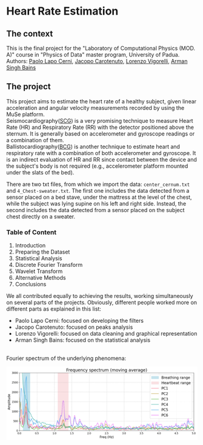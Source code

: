 # Heart Rate Estimation

## The context 
This is the final project for the "Laboratory of Computational Physics (MOD. A)" course in "Physics of Data" master program, University of Padua. <br>
Authors: [Paolo Lapo Cerni](https://github.com/paololapo), [Jacopo Carotenuto](https://github.com/jacopocarotenuto), [Lorenzo Vigorelli](https://github.com/LorenzoVigorelli), [Arman Singh Bains](https://github.com/T3X3K)

## The project
This project aims to estimate the heart rate of a healthy subject, given linear acceleration and angular velocity measurements recorded by using the MuSe platform.  
Seismocardiography([SCG](https://www.ncbi.nlm.nih.gov/pubmed/24111357)) is a very promising technique to measure Heart Rate (HR) and Respiratory Rate (RR) with the detector positioned above the sternum. It is generally based on accelerometer and gyroscope readings or a combination of them.  
Ballistocardiography([BCG](https://en.wikipedia.org/wiki/Ballistocardiography)) is another technique to estimate heart and respiratory rate with a combination of both accelerometer and gyroscope. It is an indirect evaluation of HR and RR since contact between the device and the subject's body is not required (e.g., accelerometer platform mounted under the slats of the bed).

There are two txt files, from which we import the data: ```center_cernum.txt``` and ```4_Chest-sweater.txt```.
The first one includes the data detected from a sensor placed on a bed stave, under the mattress at the level of the chest, while the subject was lying supine on his left and right side.
Instead, the second includes the data detected from a sensor placed on the subject chest directly on a sweater.  

### Table of Content
1. Introduction
2. Preparing the Dataset
3. Statistical Analysis
4. Discrete Fourier Transform
5. Wavelet Transform
6. Alternative Methods
7. Conclusions

We all contributed equally to achieving the results, working simultaneously on several parts of the projects.
Obviously, different people worked more on different parts as explained in this list:
- Paolo Lapo Cerni: focused on developing the filters
- Jacopo Carotenuto: focused on peaks analysis
- Lorenzo Vigorelli: focused on data cleaning and graphical representation
- Arman Singh Bains: focused on the statistical analysis

<br>
Fourier spectrum of the underlying phenomena:
<p align="center">
<img src="Fourier_spectrum.png" alt="schematics" width="200%" height="70%">
</p>
